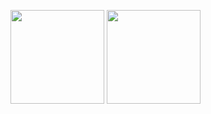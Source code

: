 <p align="left">
  <img height="150" src="https://github-readme-stats.vercel.app/api?username=Jikky1618&theme=github_dark&show_icons=ture" />
  <img height="150" src="https://github-readme-stats.vercel.app/api/top-langs/?username=Jikky1618&show_icons=true&layout=compact&theme=github_dark" />
</p>
